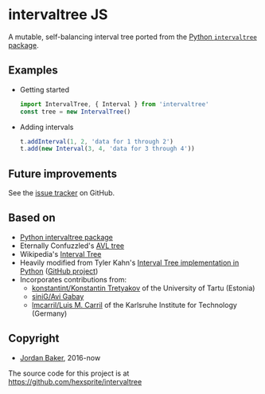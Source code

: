 # intervaltree JS

A mutable, self-balancing interval tree ported from the [Python `intervaltree` package][python intervaltree package].

## Examples

- Getting started

  ```js
  import IntervalTree, { Interval } from 'intervaltree'
  const tree = new IntervalTree()
  ```

- Adding intervals

  ```js
  t.addInterval(1, 2, 'data for 1 through 2')
  t.add(new Interval(3, 4, 'data for 3 through 4'))
  ```

## Future improvements

See the [issue tracker][] on GitHub.

## Based on

- [Python intervaltree package][python intervaltree package]
- Eternally Confuzzled's [AVL tree][confuzzled avl tree]
- Wikipedia's [Interval Tree][wiki intervaltree]
- Heavily modified from Tyler Kahn's [Interval Tree implementation in Python][kahn intervaltree] ([GitHub project][kahn intervaltree gh])
- Incorporates contributions from:
  - [konstantint/Konstantin Tretyakov][konstantin intervaltree] of the University of Tartu (Estonia)
  - [siniG/Avi Gabay][sinig intervaltree]
  - [lmcarril/Luis M. Carril][lmcarril intervaltree] of the Karlsruhe Institute for Technology (Germany)

## Copyright

- [Jordan Baker][gh], 2016-now

The source code for this project is at https://github.com/hexsprite/intervaltree

[python intervaltree package]: https://github.com/chaimleib/intervaltree
[build status badge]: https://travis-ci.org/chaimleib/intervaltree.svg?branch=master
[build status]: https://travis-ci.org/chaimleib/intervaltree
[gh]: https://github.com/hexsprite/intervaltree
[issue tracker]: https://github.com/chaimleib/intervaltree/issues
[konstantin intervaltree]: https://github.com/konstantint/PyIntervalTree
[sinig intervaltree]: https://github.com/siniG/intervaltree
[lmcarril intervaltree]: https://github.com/lmcarril/intervaltree
[confuzzled avl tree]: http://www.eternallyconfuzzled.com/tuts/datastructures/jsw_tut_avl.aspx
[wiki intervaltree]: http://en.wikipedia.org/wiki/Interval_tree
[kahn intervaltree]: http://zurb.com/forrst/posts/Interval_Tree_implementation_in_python-e0K
[kahn intervaltree gh]: https://github.com/tylerkahn/intervaltree-python
[apache]: http://www.apache.org/licenses/LICENSE-2.0

